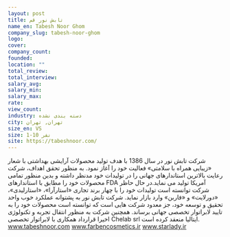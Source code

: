 ```yaml
---
layout: post
title: تابش نور قم
name_en: Tabesh Noor Ghom
company_slug: tabesh-noor-ghom
logo: 
cover: 
company_count:
founded:
location: ""
total_review: 
total_interview: 
salary_avg: 
salary_min: 
salary_max: 
rate: 
view_count: 
industry: دسته بندی نشده
city: تهران, تهران
size_en: VS
size: 1-10 نفر
site: https://tabeshnoor.com/
---
```


شرکت تابش نور در سال 1386 با هدف تولید محصولات آرایشی بهداشتی با شعار «زیبایی همراه با سلامتی» فعالیت خود را آغاز نمود. به منظور تحقق اهداف، شرکت رعایت بالاترین استاندارهای جهانی را در تولیدات خود مدنظر داشته و بدین منظور تمامی محصولات خود را مطابق با استاندارهای FDA آمریکا تولید می نماید.در حال حاظر شرکت توانسته است تولیدات خود را با چهار برند تجاری «استارآرا»، «استارلیدی»، «دورلایت» و «فاربن» وارد بازار نماید. شرکت تابش نور به پشتوانه عملکرد خوب واحد تحقیق و توسعه خود، جز معدود شرکت هایی است که توانسته است محصولات خود را به تایید لابراتوار تخصصی جهانی برساند. همچنین شرکت به منظور انتقال تجربه و تکنولوژی اخیرا قرارداد همکاری با لابراتوار تخصصی Chelab srl ایتالیا منعقد کرده است. www.tabeshnoor.com www.farbencosmetics.ir www.starlady.ir
